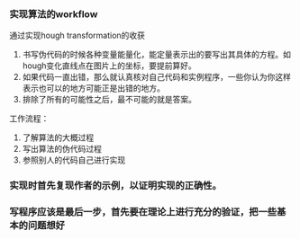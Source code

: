 ### 实现算法的workflow

通过实现hough transformation的收获

1. 书写伪代码的时候各种变量能量化，能定量表示出的要写出其具体的方程。如hough变化直线点在图片上的坐标，要提前算好。
2. 如果代码一直出错，那么就认真核对自己代码和实例程序，一些你认为你这样表示也可以的地方可能正是出错的地方。
3. 排除了所有的可能性之后，最不可能的就是答案。





工作流程：

1. 了解算法的大概过程
2. 写出算法的伪代码过程
3. 参照别人的代码自己进行实现

### 实现时首先复现作者的示例，以证明实现的正确性。

### 写程序应该是最后一步，首先要在理论上进行充分的验证，把一些基本的问题想好

